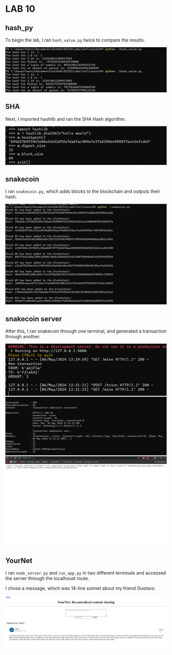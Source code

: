# LAB 10

## hash_py

To begin the lab, I ran ``hash_value.py`` twice to compare the results.

![hash.py](hash_py.png)

## SHA

Next, I imported hashlib and ran the SHA Hash algorithm.

![sha](sha.png)

## snakecoin

I ran ``snakecoin.py``, which adds blocks to the blockchain and outputs their hash.

![snakecoin](snakecoin.png)

## snakecoin server

After this, I ran snakecoin through one terminal, and generated a transaction through another.

![terminal1](terminal1.png)
![terminal2](terminal2.png)
![localhost](localhost.png)

## YourNet

I ran ``node_server.py`` and ``run_app.py`` in two different terminals and accessed the server through the localhoust route.

I chose a message, which was 14-line sonnet about my friend Gustavo.

![yournet](yournet.png)